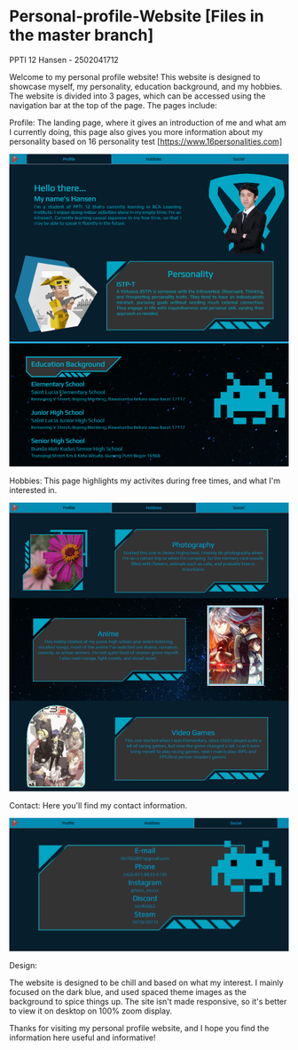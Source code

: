 # Personal-profile-Website [Files in the master branch]
PPTI 12 Hansen - 2502041712

Welcome to my personal profile website! This website is designed to showcase myself, my personality, education background, and my hobbies.
The website is divided into 3 pages, which can be accessed using the navigation bar at the top of the page. The pages include:

  Profile: The landing page, where it gives an introduction of me and what am I currently doing, this page also gives you more information about my personality based on 16 personality test [https://www.16personalities.com]
  
  ![alt text](https://github.com/Fukanzen/Personal-profile-Website/blob/master/ScreenShot/1.png?raw=true)


  Hobbies: This page highlights my activites during free times, and what I'm interested in.
  
  ![alt text](https://github.com/Fukanzen/Personal-profile-Website/blob/master/ScreenShot/2.png?raw=true)


  Contact: Here you'll find my contact information.
  
  ![alt text](https://github.com/Fukanzen/Personal-profile-Website/blob/master/ScreenShot/3.png?raw=true)


Design:

The website is designed to be chill and based on what my interest. I mainly focused on the dark blue, and used spaced theme images as the background to spice things up. The site isn't made responsive, so it's better to view it on desktop on 100% zoom display.

Thanks for visiting my personal profile website, and I hope you find the information here useful and informative!

